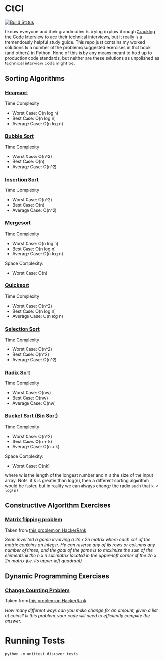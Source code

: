 # CtCI
[![Build Status](https://travis-ci.org/PeppyHare/CtCI.svg?branch=master)](https://travis-ci.org/PeppyHare/CtCI)

I know everyone and their grandmother is trying to plow through [Cracking the Code Interview](https://www.amazon.com/Cracking-Coding-Interview-Programming-Questions/dp/0984782850) to ace their technical interviews, but it really is a tremendously helpful study guide. This repo just contains my worked solutions to a number of the problems/suggested exercises in that book (and others) in Python. None of this is by any means meant to hold up to production code standards, but neither are these solutions as unpolished as technical interview code might be.

## Sorting Algorithms

### [Heapsort](sorting/heapsort.py)
Time Complexity
- Worst Case:   O(n log n)
- Best Case:    O(n log n)
- Average Case: O(n log n)


### [Bubble Sort](sorting/bubblesort.py)
Time Complexity
- Worst Case:   O(n^2)
- Best Case:    O(n)
- Average Case: O(n^2)

### [Insertion Sort](sorting/insertionsort.py)
Time Complexity
- Worst Case:   O(n^2)
- Best Case:    O(n)
- Average Case: O(n^2)

### [Mergesort](sorting/mergesort.py)
Time Complexity
- Worst Case:   O(n log n)
- Best Case:    O(n log n)
- Average Case: O(n log n)

Space Complexity:
- Worst Case:   O(n)

### [Quicksort](sorting/quicksort.py)
Time Complexity
- Worst Case:   O(n^2)
- Best Case:    O(n log n)
- Average Case: O(n log n)

### [Selection Sort](sorting/selectionsort.py)
Time Complexity
- Worst Case:   O(n^2)
- Best Case:    O(n^2)
- Average Case: O(n^2)

### [Radix Sort](sorting/radixsort.py)
Time Complexity
- Worst Case:   O(nw)
- Best Case:    O(nw)
- Average Case: O(nw)

### [Bucket Sort (Bin Sort)](sorting/bucketsort.py)
Time Complexity
- Worst Case:   O(n^2)
- Best Case:    O(n + k)
- Average Case: O(n + k)

Space Complexity:
- Worst Case:   O(nk)

where w is the length of the longest number and n is the size of the input array. Note: if k is greater than log(n), then a different sorting algorithm would be faster, but in reality we can always change the radix such that `k < log(n)`

## Constructive Algorithm Exercises

### [Matrix flipping problem](algorithms/matrixflipper.py)
Taken from [this problem on HackerRank](https://www.hackerrank.com/challenges/flipping-the-matrix)

_Sean invented a game involving a 2n x 2n matrix where each cell of the matrix contains an integer. He can reverse any of its rows or columns any number of times, and the goal of the game is to maximize the sum of the elements in the n x n submatrix located in the upper-left corner of the 2n x 2n matrix (i.e. its upper-left quadrant)._

## Dynamic Programming Exercises

### [Change Counting Problem](algorithms/coincounter.py)
Taken from [this problem on HackerRank](https://www.hackerrank.com/challenges/coin-change)

_How many different ways can you make change for an amount, given a list of coins? In this problem, your code will need to efficiently compute the answer._


# Running Tests

```shell
python -m unittest discover tests
```